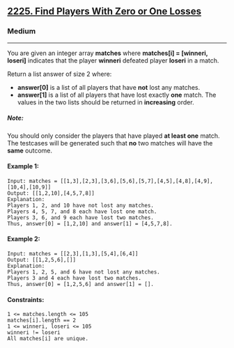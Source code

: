 [2225. Find Players With Zero or One Losses](https://leetcode.com/problems/find-players-with-zero-or-one-losses/?envType=daily-question&envId=2024-01-15)
---------------------------------------------------------------------------------------------------------------------------------------------

### Medium
---------------------------------------------------------------------------------------------------------------------------------------------

You are given an integer array **matches** where **matches[i] = [winneri, loseri]** indicates that the player **winneri** defeated player **loseri** in a match.

Return a list answer of size 2 where:

- **answer[0]** is a list of all players that have **not** lost any matches.
- **answer[1]** is a list of all players that have lost exactly **one** match.
The values in the two lists should be returned in **increasing** order.

##### Note:

You should only consider the players that have played **at least one** match.
The testcases will be generated such that **no** two matches will have the **same** outcome.
 

#### Example 1:
```
Input: matches = [[1,3],[2,3],[3,6],[5,6],[5,7],[4,5],[4,8],[4,9],[10,4],[10,9]]
Output: [[1,2,10],[4,5,7,8]]
Explanation:
Players 1, 2, and 10 have not lost any matches.
Players 4, 5, 7, and 8 each have lost one match.
Players 3, 6, and 9 each have lost two matches.
Thus, answer[0] = [1,2,10] and answer[1] = [4,5,7,8].
```
#### Example 2:
```
Input: matches = [[2,3],[1,3],[5,4],[6,4]]
Output: [[1,2,5,6],[]]
Explanation:
Players 1, 2, 5, and 6 have not lost any matches.
Players 3 and 4 each have lost two matches.
Thus, answer[0] = [1,2,5,6] and answer[1] = [].
``` 
#### Constraints:
```
1 <= matches.length <= 105
matches[i].length == 2
1 <= winneri, loseri <= 105
winneri != loseri
All matches[i] are unique.
```
